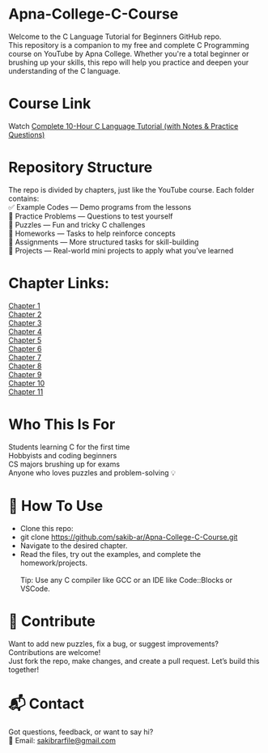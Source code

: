 # Apna-College-C-Course
Welcome to the C Language Tutorial for Beginners GitHub repo.<br>
This repository is a companion to my free and complete C Programming course on YouTube by Apna College. Whether you're a total beginner or brushing up your skills, this repo will help you practice and deepen your understanding of the C language.<br>

# Course Link
Watch [Complete 10-Hour C Language Tutorial (with Notes & Practice Questions)](https://youtu.be/irqbmMNs2Bo?si=PvkHyuxhYqFLLe9e)<br>
# Repository Structure
The repo is divided by chapters, just like the YouTube course. Each folder contains:<br>
    ✅ Example Codes — Demo programs from the lessons<br>
    🧩 Practice Problems — Questions to test yourself<br>
    🧠 Puzzles — Fun and tricky C challenges<br>
    📝 Homeworks — Tasks to help reinforce concepts<br>
    🧪 Assignments — More structured tasks for skill-building<br>
    🚀 Projects — Real-world mini projects to apply what you’ve learned<br>

# Chapter Links:
[Chapter 1]()<br>
[Chapter 2]()<br>
[Chapter 3]()<br>
[Chapter 4]()<br>
[Chapter 5]()<br>
[Chapter 6]()<br>
[Chapter 7]()<br>
[Chapter 8]()<br>
[Chapter 9]()<br>
[Chapter 10]()<br>
[Chapter 11]()<br>

# Who This Is For
Students learning C for the first time<br>
Hobbyists and coding beginners<br>
CS majors brushing up for exams<br>
Anyone who loves puzzles and problem-solving 💡<br>

# 📌 How To Use
- Clone this repo:<br>
- git clone https://github.com/sakib-ar/Apna-College-C-Course.git
- Navigate to the desired chapter.
- Read the files, try out the examples, and complete the homework/projects.
<br><br>Tip: Use any C compiler like GCC or an IDE like Code::Blocks or VSCode.<br>

# 🤝 Contribute
Want to add new puzzles, fix a bug, or suggest improvements? Contributions are welcome!<br>
Just fork the repo, make changes, and create a pull request. Let’s build this together!<br>

# 📬 Contact
Got questions, feedback, or want to say hi?<br>
📧 Email: sakibrarfile@gmail.com